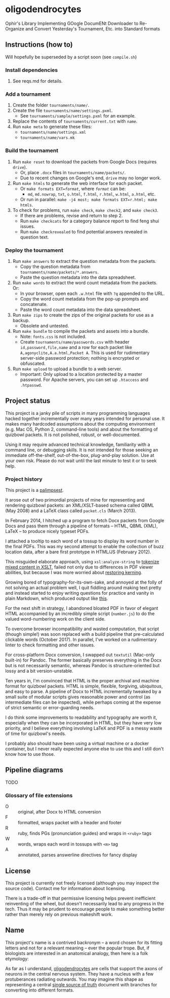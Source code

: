 oligodendrocytes
================

Ophir's Library Implementing GOogle DocumENt Downloader to Re-Organize and Convert Yesterday's Tournament, Etc. into Standard formats

## Instructions (how to)

Will hopefully be superseded by a script soon (see `compile.sh`)

### Install dependencies

1. See reqs.md for details.

### Add a tournament

1. Create the folder <code>tournaments/_name_/</code>.
2. Create the file <code>tournaments/_name_/settings.pxml</code>.
   * See <code>tournaments/sample/settings.pxml</code> for an example.
3. Replace the contents of `tournaments/current.txt` with <code>_name_</code>.
4. Run `make meta` to generate these files:
   * <code>tournaments/_name_/settings.xml</code>
   * <code>tournaments/_name_/vars.mk</code>

### Build the tournament

1. Run `make reset` to download the packets from Google Docs (requires `drive`).
   * Or, place `.docx` files in <code>tournaments/_name_/packets/</code>.
   * Due to recent changes on Google's end, `drive` may no longer work.
2. Run `make htmls` to generate the web interface for each packet.
   * Or <code>make formats EXT=_format_</code>, where <code>_format_</code> can be:
     * `md`, `md.nowrap`, `txt`, `o.html`, `f.html`, `r.html`, `w.html`, `a.html`, etc.
   * Or run in parallel: `make -j4 most; make formats EXT=r.html; make htmls`.
3. To check for problems, run `make check`, `make check2`, and `make check3`.
   * If there are problems, revise and return to step 2.
   * Run `make checkcats` for a category balance report to find feng shui issues.
   * Run `make checkrevealed` to find potential answers revealed in question text.

### Deploy the tournament

1. Run `make answers` to extract the question metadata from the packets.
   * Copy the question metadata from <code>tournaments/_name_/packets/\*.answers</code>.
   * Paste the question metadata into the data spreadsheet.
2. Run `make words` to extract the word count metadata from the packets. Or:
   * In your browser, open each `.w.html` file with `?q` appended to the URL.
   * Copy the word count metadata from the pop-up prompts and concatenate.
   * Paste the word count metadata into the data spreadsheet.
3. Run `make zips` to create the zips of the original packets for use as a backup.
   * Obsolete and untested.
4. Run `make bundle` to compile the packets and assets into a bundle.
   * Note: `fonts.css` is not included.
   * Create <code>tournaments/_name_/passwords.csv</code> with header `id,password,file,name` and a row for each packet like `A,agonyclite,A.a.html,Packet A`. This is used for rudimentary server-side password protection; nothing is encrypted or obfuscated.
5. Run `make upload` to upload a bundle to a web server.
   * Important: Only upload to a location protected by a master password. For Apache servers, you can set up `.htaccess` and `.htpasswd`.

## Project status

This project is a janky pile of scripts in many programming languages
hacked together incrementally over many years intended for personal use.
It makes many hardcoded assumptions about the computing environment
(e.g. Mac OS, Python 2, command-line tools)
and about the formatting of quizbowl packets.
It is not polished, robust, or well-documented.

Using it may require advanced technical knowledge, familiarity with a command line, or debugging skills.
It is not intended for those seeking an immediate off-the-shelf, out-of-the-box, plug-and-play solution.
Use at your own risk. Please do not wait until the last minute to test it or to seek help.

### Project history

This project is a [palimpsest](https://en.wikipedia.org/wiki/Archimedes_Palimpsest).

It arose out of two primordial projects of mine
for representing and rendering quizbowl packets:
an XML/XSLT-based schema called QBML (May 2008)
and a LaTeX class called `packet.cls` (March 2013).

In February 2014, I hitched up a program
to fetch Docx packets from Google Docs
and pass them through a pipeline of formats –
HTML, QBML (XML), LaTeX – to produce nicely typeset PDFs.

I attached a tooltip to each word of a tossup
to display its word number in the final PDFs.
This was my second attempt to enable the collection of buzz location data,
after a bare first prototype in HTML/JS (February 2012).

This misguided elaborate approach,
using `xsl:analyze-string` to [tokenize mixed content in XSLT][1],
failed not only due to differences in PDF viewer abilities,
but because I was more worried about [restoring kerning][2].

[1]: https://stackoverflow.com/questions/36354299/tokenize-mixed-content-in-xslt
[2]: https://tex.stackexchange.com/questions/164158/restore-kerning-across-empty-groups

Growing bored of typography-for-its-own-sake,
and annoyed at the folly of not solving an actual problem well,
I quit fiddling around making text pretty
and instead started to enjoy writing questions for practice and vanity in plain Markdown,
which produced output like [this](https://minkowski.space/quizbowl/2016-questions.pdf).

For the next shift in strategy, I abandoned bloated PDF in favor of elegant HTML
accompanied by an incredibly simple script (`number.js`)
to do the valued word-numbering work on the client side.

To overcome browser incompatibility and wasted computation,
that script (though simple!) was soon replaced
with a build pipeline that pre-calculated clickable words (October 2017).
In parallel, I've worked on a rudimentary linter to check formatting and other issues.

For cross-platform Docx conversion, I swapped out `textutil` (Mac-only built-in) for Pandoc.
The former basically preserves everything in the Docx but is not necessarily semantic,
whereas Pandoc is structure-oriented but lossy and a bit version-unstable.

Ten years in, I'm convinced that HTML is the proper archival and machine format for quizbowl packets.
HTML is simple, flexible, forgiving, ubiquitous, and easy to parse.
A pipeline of Docx to HTML incrementally tweaked by a small suite of modular scripts
gives reasonable power and control (as intermediate files can be inspected),
while perhaps coming at the expense of strict semantic or error-guarding needs.

I do think some improvements to readability and typography are worth it,
especially when they can be incorporated in HTML,
but they have very low priority,
and I believe everything involving LaTeX and PDF is a messy waste of time for quizbowl's needs.

I probably also should have been using a virtual machine or a docker container,
but I never really expected anyone else to use this
and I still don't know how to use those.

## Pipeline diagrams
TODO

<!-- flow.tikz diagram here

> transformers
> SOURCE_EXT docx default
> chamfered = dependency of make check
-->

### Glossary of file extensions

<dl>
<dt>O
<dd>original, after Docx to HTML conversion
<dt>F
<dd>formatted, wraps packet with a header and footer
<dt>R
<dd>ruby, finds PGs (pronunciation guides) and wraps in <code>&lt;ruby></code> tags
<dt>W
<dd>words, wraps each word in tossups with <code>&lt;m></code> tag
<dt>A
<dd>annotated, parses answerline directives for fancy display
</dl>

## License

This project is currently not freely licensed (although you may inspect the source code).
Contact me for information about licensing.

There is a trade-off in that permissive licensing
helps prevent inefficient reinventing of the wheel,
but doesn't necessarily lead to any progress in the tech.
Thus it may be prudent to encourage people to make something better
rather than merely rely on previous makeshift work.

## Name

This project's name is a contrived backronym –
a word chosen for its fitting letters and not for a relevant meaning –
ever the popular trope.
But, if biologists are interested in an anatomical analogy, then here is a folk etymology:

As far as I understand, [oligodendrocytes](https://en.wikipedia.org/wiki/Oligodendrocyte) are cells
that support the axons of neurons in the central nervous system.
They have a nucleus with a few protuberances radiating outwards.
You may imagine this shape as representing a central
[single source of truth](https://en.wikipedia.org/wiki/Single_source_of_truth) document
with branches for converting into different formats.

